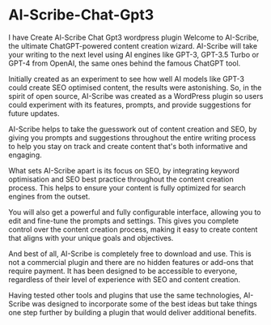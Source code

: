 # Al-Scribe-Chat-Gpt3
I have Create Al-Scribe Chat Gpt3 wordpress plugin
Welcome to AI-Scribe, the ultimate ChatGPT-powered content creation wizard. AI-Scribe will take your writing to the next level using AI engines like GPT-3, GPT-3.5 Turbo or GPT-4 from OpenAI, the same ones behind the famous ChatGPT tool.

Initially created as an experiment to see how well AI models like GPT-3 could create SEO optimised content, the results were astonishing. So, in the spirit of open source, AI-Scribe was created as a WordPress plugin so users could experiment with its features, prompts, and provide suggestions for future updates.

AI-Scribe helps to take the guesswork out of content creation and SEO, by giving you prompts and suggestions throughout the entire writing process to help you stay on track and create content that's both informative and engaging.

What sets AI-Scribe apart is its focus on SEO, by integrating keyword optimisation and SEO best practice throughout the content creation process. This helps to ensure your content is fully optimized for search engines from the outset.

You will also get a powerful and fully configurable interface, allowing you to edit and fine-tune the prompts and settings. This gives you complete control over the content creation process, making it easy to create content that aligns with your unique goals and objectives.

And best of all, AI-Scribe is completely free to download and use. This is not a commercial plugin and there are no hidden features or add-ons that require payment. It has been designed to be accessible to everyone, regardless of their level of experience with SEO and content creation.

Having tested other tools and plugins that use the same technologies, AI-Scribe was designed to incorporate some of the best ideas but take things one step further by building a plugin that would deliver additional benefits.
